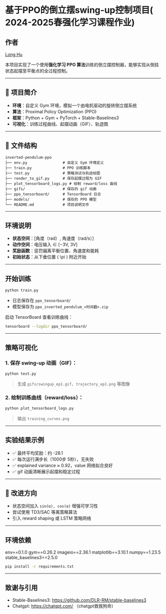 # 基于PPO的倒立摆swing-up控制项目( 2024-2025春强化学习课程作业)
## 作者
[Long Hu](https://github.com/Hu-l)

本项目实现了一个使用**强化学习 PPO 算法**训练的倒立摆控制器，能够实现从倒挂状态起摆至平衡点的全过程控制。

---

## 🚀 项目简介

- **环境**：自定义 Gym 环境，模拟一个由电机驱动的旋转倒立摆系统
- **算法**：Proximal Policy Optimization (PPO)
- **框架**：Python + Gym + PyTorch + Stable-Baselines3
- **可视化**：训练过程曲线、起摆动画（GIF）、轨迹图

---

## 📁 文件结构

```
inverted-pendulum-ppo
├── env.py                # 自定义 Gym 环境定义
├── train.py              # PPO 训练脚本
├── test.py               # 策略测试与轨迹绘图
├── render_to_gif.py      # 保存起摆过程为 GIF
├── plot_tensorboard_logs.py # 绘制 reward/loss 曲线
├── gifs/                 # 保存的 gif 动画
├── ppo_tensorboard/      # TensorBoard 日志
├── models/               # 保存的 PPO 模型
└── README.md             # 项目说明文件
```

---

##  环境说明

- **状态空间**：\[角度（rad）, 角速度（rad/s）\]
- **动作空间**：电压输入 ∈ [−3V, 3V]
- **奖励函数**：惩罚偏离平衡位置、角速度和能耗
- **初始状态**：从下垂位置 \( \pi \) 附近开始

---

##  开始训练

```bash
python train.py
```

- 日志保存在 `ppo_tensorboard/`
- 模型保存为 `ppo_inverted_pendulum_<时间戳>.zip`

启动 TensorBoard 查看训练曲线：
```bash
tensorboard --logdir ppo_tensorboard/
```

---

##  策略可视化

### 1. 保存 swing-up 动画（GIF）：
```bash
python test.py
```
> 生成 `gifs/swingup_ep1.gif`、`trajectory_ep1.png` 等图像

### 2. 绘制训练曲线（reward/loss）：
```bash
python plot_tensorboard_logs.py
```
> 输出 `training_curves.png`

---

## 实验结果示例

- ✅ 最终平均奖励：约 -28.1
- ✅ 每次运行满步长（1000步 5秒），无失败
- ✅ explained variance ≈ 0.92，value 网络拟合良好
- ✅ gif 动画清晰展示起摆和稳定过程

---

## 🔄 改进方向

- 状态空间加入 `sin(α), cos(α)` 增强可学习性
- 尝试使用 TD3/SAC 等离策略算法
- 引入 reward shaping 或 LSTM 策略网络

---

## 环境依赖
env==0.1.0
gym==0.26.2
imageio==2.36.1
matplotlib==3.10.1
numpy==1.23.5
stable_baselines3==2.5.0

```bash
pip install -r requirements.txt
```

---

## 致谢与引用

- Stable-Baselines3: https://github.com/DLR-RM/stable-baselines3
- Chatgpt: https://chatgpt.com/
（chatgpt救我狗命）
